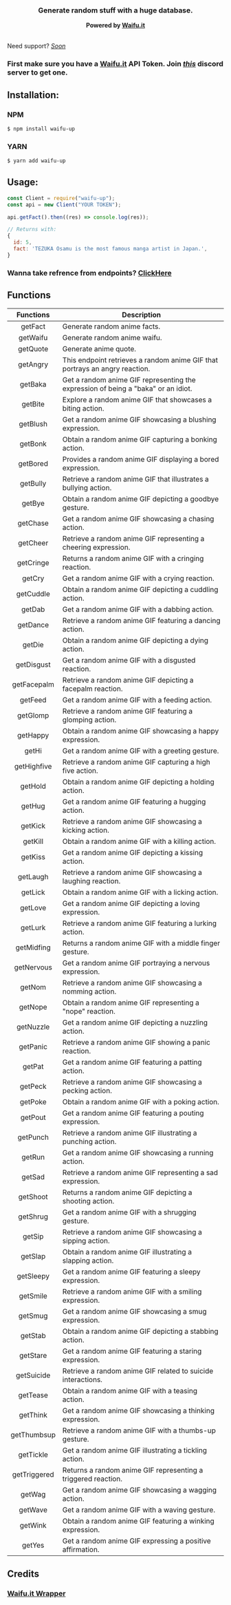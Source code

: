 <h3 align="center"><strong>Generate random stuff with a huge database.</strong></h3>
<center><strong>Powered by <a href="https://waifu.it/" target="_blank">Waifu.it</a></strong></center>
<br>

Need support? _[Soon]()_

### First make sure you have a [Waifu.it](https://waifu.it/) API Token. Join _[this](https://discord.gg/yyW389c)_ discord server to get one.

## Installation:

### NPM

```bash
$ npm install waifu-up
```

### YARN

```bash
$ yarn add waifu-up
```                                                                                                                                                                                

## Usage:

```javascript
const Client = require("waifu-up");
const api = new Client("YOUR TOKEN");

api.getFact().then((res) => console.log(res));

// Returns with:
{
  id: 5,
  fact: 'TEZUKA Osamu is the most famous manga artist in Japan.',
}
```
### Wanna take refrence from endpoints? [ClickHere](https://raw.githubusercontent.com/NavIshanOp/waifu-up/master/__tests__/endpoints.js)

## Functions

| **Functions** | **Description**                                              |
| :-----------: | ------------------------------------------------------------ |
|    getFact    | Generate random anime facts.                                 |
|    getWaifu   | Generate random anime waifu.                                 |
|    getQuote   | Generate anime quote.                                        |
|    getAngry   | This endpoint retrieves a random anime GIF that portrays an angry reaction.|
|    getBaka    | Get a random anime GIF representing the expression of being a "baka" or an idiot.|
|    getBite    | Explore a random anime GIF that showcases a biting action.   |
|    getBlush   | Get a random anime GIF showcasing a blushing expression.     |
|    getBonk    | Obtain a random anime GIF capturing a bonking action.        |
|    getBored   | Provides a random anime GIF displaying a bored expression.   |
|    getBully   | Retrieve a random anime GIF that illustrates a bullying action.|
|     getBye    | Obtain a random anime GIF depicting a goodbye gesture.       |
|    getChase   | Get a random anime GIF showcasing a chasing action.          |
|    getCheer   | Retrieve a random anime GIF representing a cheering expression.|
|   getCringe   | Returns a random anime GIF with a cringing reaction.         |
|     getCry    | Get a random anime GIF with a crying reaction.               |
|   getCuddle   | Obtain a random anime GIF depicting a cuddling action.       |
|     getDab    | Get a random anime GIF with a dabbing action.                |
|    getDance   | Retrieve a random anime GIF featuring a dancing action.      |
|     getDie    | Obtain a random anime GIF depicting a dying action.          |
|   getDisgust  | Get a random anime GIF with a disgusted reaction.            |
|  getFacepalm  | Retrieve a random anime GIF depicting a facepalm reaction.   |
|    getFeed    | Get a random anime GIF with a feeding action.                |
|   getGlomp    | Retrieve a random anime GIF featuring a glomping action.     |
|    getHappy   | Obtain a random anime GIF showcasing a happy expression.     |
|      getHi    | Get a random anime GIF with a greeting gesture.              |
|   getHighfive  | Retrieve a random anime GIF capturing a high five action.   |
|     getHold   | Obtain a random anime GIF depicting a holding action.        |
|     getHug    | Get a random anime GIF featuring a hugging action.           |
|     getKick   | Retrieve a random anime GIF showcasing a kicking action.     |
|     getKill   | Obtain a random anime GIF with a killing action.             |
|     getKiss   | Get a random anime GIF depicting a kissing action.           |
|    getLaugh   | Retrieve a random anime GIF showcasing a laughing reaction.  |
|     getLick   | Obtain a random anime GIF with a licking action.             |
|     getLove   | Get a random anime GIF depicting a loving expression.        |
|     getLurk   | Retrieve a random anime GIF featuring a lurking action.      |
|   getMidfing   | Returns a random anime GIF with a middle finger gesture.    |
|   getNervous   | Get a random anime GIF portraying a nervous expression.     |
|     getNom    | Retrieve a random anime GIF showcasing a nomming action.     |
|     getNope   | Obtain a random anime GIF representing a "nope" reaction.    |
|    getNuzzle  | Get a random anime GIF depicting a nuzzling action.          |
|    getPanic   | Retrieve a random anime GIF showing a panic reaction.        |
|     getPat    | Get a random anime GIF featuring a patting action.           |
|     getPeck   | Retrieve a random anime GIF showcasing a pecking action.     |
|     getPoke   | Obtain a random anime GIF with a poking action.              |
|     getPout   | Get a random anime GIF featuring a pouting expression.       |
|    getPunch   | Retrieve a random anime GIF illustrating a punching action.  |
|      getRun   | Get a random anime GIF showcasing a running action.          |
|      getSad   | Retrieve a random anime GIF representing a sad expression.   |
|    getShoot   | Returns a random anime GIF depicting a shooting action.      |
|     getShrug  | Get a random anime GIF with a shrugging gesture.             |
|      getSip   | Retrieve a random anime GIF showcasing a sipping action.     |
|     getSlap   | Obtain a random anime GIF illustrating a slapping action.    |
|    getSleepy  | Get a random anime GIF featuring a sleepy expression.        |
|    getSmile   | Retrieve a random anime GIF with a smiling expression.       |
|     getSmug   | Get a random anime GIF showcasing a smug expression.         |
|     getStab   | Obtain a random anime GIF depicting a stabbing action.       |
|    getStare   | Get a random anime GIF featuring a staring expression.       |
|   getSuicide  | Retrieve a random anime GIF related to suicide interactions. |
|     getTease  | Obtain a random anime GIF with a teasing action.             |
|     getThink  | Get a random anime GIF showcasing a thinking expression.     |
|   getThumbsup | Retrieve a random anime GIF with a thumbs-up gesture.        |
|    getTickle  | Get a random anime GIF illustrating a tickling action.       |
|   getTriggered | Returns a random anime GIF representing a triggered reaction.|
|     getWag    | Get a random anime GIF showcasing a wagging action.          |
|     getWave   | Get a random anime GIF with a waving gesture.                |
|     getWink   | Obtain a random anime GIF featuring a winking expression.    |
|      getYes   | Get a random anime GIF expressing a positive affirmation.    |


## Credits

### [Waifu.it Wrapper](https://github.com/kyrea/waifu.it)
